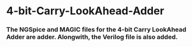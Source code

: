 # 4-bit-Carry-LookAhead-Adder
### The NGSpice and MAGIC files for the 4-bit Carry LookAhead Adder are adder. Alongwith, the Verilog file is also added.
